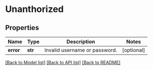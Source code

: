 # Unanthorized

## Properties
Name | Type | Description | Notes
------------ | ------------- | ------------- | -------------
**error** | **str** | Invalid username or password. | [optional] 

[[Back to Model list]](../README.md#documentation-for-models) [[Back to API list]](../README.md#documentation-for-api-endpoints) [[Back to README]](../README.md)

